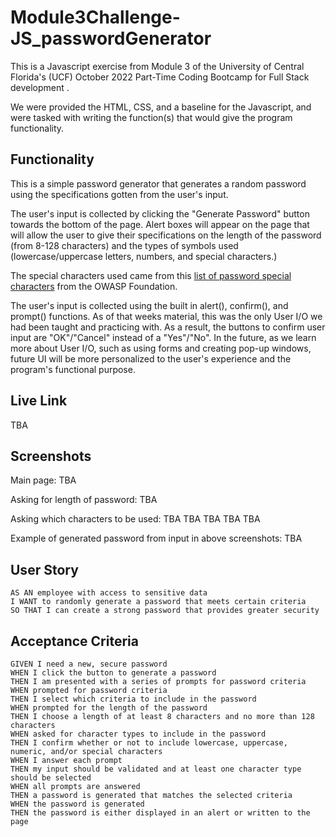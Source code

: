 # Module3Challenge-JS_passwordGenerator
This is a Javascript exercise from Module 3 of the University of Central Florida's (UCF) October 2022 Part-Time Coding Bootcamp for Full Stack development . <br>

We were provided the HTML, CSS, and a baseline for the Javascript, and were tasked with writing the function(s) that would give the program functionality.

## Functionality
This is a simple password generator that generates a random password using the specifications gotten from the user's input. <br>

The user's input is collected by clicking the "Generate Password" button towards the bottom of the page. Alert boxes will appear on the page that will allow the user to give their specifications on the length of the password (from 8-128 characters) and the types of symbols used (lowercase/uppercase letters, numbers, and special characters.) <br>

The special characters used came from this [list of password special characters](https://www.owasp.org/index.php/Password_special_characters) from the OWASP Foundation. <br>

The user's input is collected using the built in alert(), confirm(), and prompt() functions. As of that weeks material, this was the only User I/O we had been taught and practicing with. As a result, the buttons to confirm user input are "OK"/"Cancel" instead of a "Yes"/"No". In the future, as we learn more about User I/O, such as using forms and creating pop-up windows, future UI will be more personalized to the user's experience and the program's functional purpose.

## Live Link
TBA

## Screenshots
Main page:
TBA

Asking for length of password:
TBA

Asking which characters to be used:
TBA
TBA
TBA
TBA
TBA

Example of generated password from input in above screenshots:
TBA


## User Story
```
AS AN employee with access to sensitive data
I WANT to randomly generate a password that meets certain criteria
SO THAT I can create a strong password that provides greater security
```

## Acceptance Criteria
```
GIVEN I need a new, secure password
WHEN I click the button to generate a password
THEN I am presented with a series of prompts for password criteria
WHEN prompted for password criteria
THEN I select which criteria to include in the password
WHEN prompted for the length of the password
THEN I choose a length of at least 8 characters and no more than 128 characters
WHEN asked for character types to include in the password
THEN I confirm whether or not to include lowercase, uppercase, numeric, and/or special characters
WHEN I answer each prompt
THEN my input should be validated and at least one character type should be selected
WHEN all prompts are answered
THEN a password is generated that matches the selected criteria
WHEN the password is generated
THEN the password is either displayed in an alert or written to the page
```
